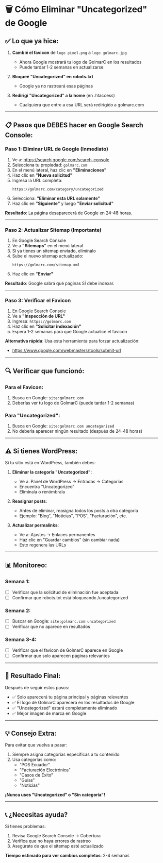 # 🗑️ Cómo Eliminar "Uncategorized" de Google

## ✅ Lo que ya hice:

1. **Cambié el favicon** de `logo pixel.png` a `logo golmarc.jpg`
   - Ahora Google mostrará tu logo de GolmarC en los resultados
   - Puede tardar 1-2 semanas en actualizarse

2. **Bloqueé "Uncategorized" en robots.txt**
   - Google ya no rastreará esas páginas

3. **Redirigí "Uncategorized" a la home** (en .htaccess)
   - Cualquiera que entre a esa URL será redirigido a golmarc.com

---

## 📋 Pasos que DEBES hacer en Google Search Console:

### Paso 1: Eliminar URL de Google (Inmediato)

1. Ve a: https://search.google.com/search-console
2. Selecciona tu propiedad: `golmarc.com`
3. En el menú lateral, haz clic en **"Eliminaciones"**
4. Haz clic en **"Nueva solicitud"**
5. Ingresa la URL completa:
   ```
   https://golmarc.com/category/uncategorized
   ```
6. Selecciona: **"Eliminar esta URL solamente"**
7. Haz clic en **"Siguiente"** y luego **"Enviar solicitud"**

**Resultado**: La página desaparecerá de Google en 24-48 horas.

---

### Paso 2: Actualizar Sitemap (Importante)

1. En Google Search Console
2. Ve a **"Sitemaps"** en el menú lateral
3. Si ya tienes un sitemap enviado, elimínalo
4. Sube el nuevo sitemap actualizado:
   ```
   https://golmarc.com/sitemap.xml
   ```
5. Haz clic en **"Enviar"**

**Resultado**: Google sabrá qué páginas SÍ debe indexar.

---

### Paso 3: Verificar el Favicon

1. En Google Search Console
2. Ve a **"Inspección de URL"**
3. Ingresa: `https://golmarc.com`
4. Haz clic en **"Solicitar indexación"**
5. Espera 1-2 semanas para que Google actualice el favicon

**Alternativa rápida**: Usa esta herramienta para forzar actualización:
- https://www.google.com/webmasters/tools/submit-url

---

## 🔍 Verificar que funcionó:

### Para el Favicon:
1. Busca en Google: `site:golmarc.com`
2. Deberías ver tu logo de GolmarC (puede tardar 1-2 semanas)

### Para "Uncategorized":
1. Busca en Google: `site:golmarc.com uncategorized`
2. No debería aparecer ningún resultado (después de 24-48 horas)

---

## ⚠️ Si tienes WordPress:

Si tu sitio está en WordPress, también debes:

1. **Eliminar la categoría "Uncategorized"**:
   - Ve a: Panel de WordPress → Entradas → Categorías
   - Encuentra "Uncategorized"
   - Elimínala o renómbrala

2. **Reasignar posts**:
   - Antes de eliminar, reasigna todos los posts a otra categoría
   - Ejemplo: "Blog", "Noticias", "POS", "Facturación", etc.

3. **Actualizar permalinks**:
   - Ve a: Ajustes → Enlaces permanentes
   - Haz clic en "Guardar cambios" (sin cambiar nada)
   - Esto regenera las URLs

---

## 📊 Monitoreo:

### Semana 1:
- [ ] Verificar que la solicitud de eliminación fue aceptada
- [ ] Confirmar que robots.txt está bloqueando /uncategorized

### Semana 2:
- [ ] Buscar en Google: `site:golmarc.com uncategorized`
- [ ] Verificar que no aparece en resultados

### Semana 3-4:
- [ ] Verificar que el favicon de GolmarC aparece en Google
- [ ] Confirmar que solo aparecen páginas relevantes

---

## 🎯 Resultado Final:

Después de seguir estos pasos:
- ✅ Solo aparecerá tu página principal y páginas relevantes
- ✅ El logo de GolmarC aparecerá en los resultados de Google
- ✅ "Uncategorized" estará completamente eliminado
- ✅ Mejor imagen de marca en Google

---

## 💡 Consejo Extra:

Para evitar que vuelva a pasar:
1. Siempre asigna categorías específicas a tu contenido
2. Usa categorías como:
   - "POS Ecuador"
   - "Facturación Electrónica"
   - "Casos de Éxito"
   - "Guías"
   - "Noticias"

**¡Nunca uses "Uncategorized" o "Sin categoría"!**

---

## 📞 ¿Necesitas ayuda?

Si tienes problemas:
1. Revisa Google Search Console → Cobertura
2. Verifica que no haya errores de rastreo
3. Asegúrate de que el sitemap esté actualizado

**Tiempo estimado para ver cambios completos**: 2-4 semanas
